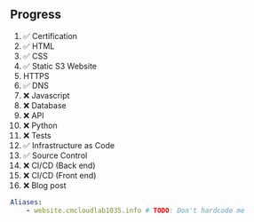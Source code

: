 ## Progress

1.  ✅ Certification
2.  ✅ HTML
3.  ✅ CSS
4.  ✅ Static S3 Website
5.  HTTPS
6.  ✅ DNS
7.  ❌ Javascript
8.  ❌ Database
9.  ❌ API
10. ❌ Python
11. ❌ Tests
12. ✅ Infrastructure as Code
13. ✅ Source Control
14. ❌ CI/CD (Back end)
15. ❌ CI/CD (Front end)
16. ❌ Blog post

```yml
Aliases:
    - website.cmcloudlab1035.info # TODO: Don't hardcode me
```
